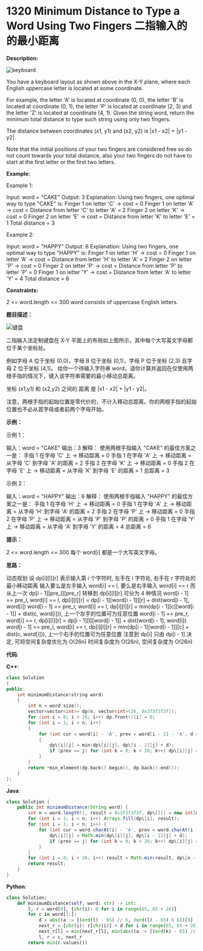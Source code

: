 # 1320 Minimum Distance to Type a Word Using Two Fingers 二指输入的的最小距离

__Description:__

![keyboard](https://assets.leetcode.com/uploads/2020/01/02/leetcode_keyboard.png)

You have a keyboard layout as shown above in the X-Y plane, where each English uppercase letter is located at some coordinate.

For example, the letter 'A' is located at coordinate (0, 0), the letter 'B' is located at coordinate (0, 1), the letter 'P' is located at coordinate (2, 3) and the letter 'Z' is located at coordinate (4, 1).
Given the string word, return the minimum total distance to type such string using only two fingers.

The distance between coordinates (x1, y1) and (x2, y2) is |x1 - x2| + |y1 - y2|.

Note that the initial positions of your two fingers are considered free so do not count towards your total distance, also your two fingers do not have to start at the first letter or the first two letters.

__Example:__

Example 1:

Input: word = "CAKE"
Output: 3
Explanation: Using two fingers, one optimal way to type "CAKE" is:
Finger 1 on letter 'C' -> cost = 0
Finger 1 on letter 'A' -> cost = Distance from letter 'C' to letter 'A' = 2
Finger 2 on letter 'K' -> cost = 0
Finger 2 on letter 'E' -> cost = Distance from letter 'K' to letter 'E' = 1
Total distance = 3

Example 2:

Input: word = "HAPPY"
Output: 6
Explanation: Using two fingers, one optimal way to type "HAPPY" is:
Finger 1 on letter 'H' -> cost = 0
Finger 1 on letter 'A' -> cost = Distance from letter 'H' to letter 'A' = 2
Finger 2 on letter 'P' -> cost = 0
Finger 2 on letter 'P' -> cost = Distance from letter 'P' to letter 'P' = 0
Finger 1 on letter 'Y' -> cost = Distance from letter 'A' to letter 'Y' = 4
Total distance = 6

__Constraints:__

2 <= word.length <= 300
word consists of uppercase English letters.

__题目描述：__

![键盘](https://assets.leetcode-cn.com/aliyun-lc-upload/uploads/2020/01/11/leetcode_keyboard.png)

二指输入法定制键盘在 X-Y 平面上的布局如上图所示，其中每个大写英文字母都位于某个坐标处。

例如字母 A 位于坐标 (0,0)，字母 B 位于坐标 (0,1)，字母 P 位于坐标 (2,3) 且字母 Z 位于坐标 (4,1)。
给你一个待输入字符串 word，请你计算并返回在仅使用两根手指的情况下，键入该字符串需要的最小移动总距离。

坐标 (x1,y1) 和 (x2,y2) 之间的 距离 是 |x1 - x2| + |y1 - y2|。

注意，两根手指的起始位置是零代价的，不计入移动总距离。你的两根手指的起始位置也不必从首字母或者前两个字母开始。

__示例：__

示例 1：

输入：word = "CAKE"
输出：3
解释：
使用两根手指输入 "CAKE" 的最佳方案之一是：
手指 1 在字母 'C' 上 -> 移动距离 = 0
手指 1 在字母 'A' 上 -> 移动距离 = 从字母 'C' 到字母 'A' 的距离 = 2
手指 2 在字母 'K' 上 -> 移动距离 = 0
手指 2 在字母 'E' 上 -> 移动距离 = 从字母 'K' 到字母 'E' 的距离  = 1
总距离 = 3

示例 2：

输入：word = "HAPPY"
输出：6
解释：
使用两根手指输入 "HAPPY" 的最佳方案之一是：
手指 1 在字母 'H' 上 -> 移动距离 = 0
手指 1 在字母 'A' 上 -> 移动距离 = 从字母 'H' 到字母 'A' 的距离 = 2
手指 2 在字母 'P' 上 -> 移动距离 = 0
手指 2 在字母 'P' 上 -> 移动距离 = 从字母 'P' 到字母 'P' 的距离 = 0
手指 1 在字母 'Y' 上 -> 移动距离 = 从字母 'A' 到字母 'Y' 的距离 = 4
总距离 = 6

__提示：__

2 <= word.length <= 300
每个 word[i] 都是一个大写英文字母。

__思路：__

动态规划
设 dp\[i][l][r] 表示输入第 i 个字符时, 左手在 l 字符处, 右手在 r 字符处的最小移动距离
输入要么是左手输入 word[i] == l, 要么是右手输入 word[i] == r
而从上一次 dp\[i - 1][pre_l][pre_r] 转移到 dp\[i][l][r] 可分为 4 种情况
word[i - 1] == pre_l, word[i] == l, dp\[i][l][r] = dp\[i - 1][word[i - 1]][r] + dist(word[i - 1], word[i])
word[i - 1] == pre_r, word[i] == l, dp\[i][l][r] = min(dp\[i - 1][c][word[i - 1]] + dist(c, word[i])), 上一个左手的位置可为任意位置
word[i - 1] == pre_r, word[i] == r, dp\[i][l][r] = dp\[i - 1][l][word[i - 1]] + dist(word[i - 1], word[i])
word[i - 1] == pre_l, word[i] == r, dp\[i][l][r] = min(dp\[i - 1][word[i - 1]][c] + dist(c, word[i])), 上一个右手的位置可为任意位置
注意到 dp\[i] 只由 dp\[i - 1] 决定, 可将空间复杂度优化为 O(26n)
时间复杂度为 O(26n), 空间复杂度为 O(26n)

__代码__:

__C++__:

```C++
class Solution 
{
public:
    int minimumDistance(string word) 
    {
        int n = word.size();
        vector<vector<int>> dp(n, vector<int>(26, 0x3f3f3f3f));
        for (int i = 0; i < 26; i++) dp.front()[i] = 0;
        for (int i = 1; i < n; i++) 
        {
            for (int cur = word[i] - 'A', prev = word[i - 1] - 'A', d = abs(cur / 6 - prev / 6) + abs(cur % 6 - prev % 6), j = 0; j < 26; j++)
            {
                dp\[i][j] = min(dp\[i][j], dp\[i - 1][j] + d);
                if (prev == j) for (int k = 0; k < 26; k++) dp\[i][j] = min(dp\[i][j], dp\[i - 1][k] + abs(k / 6 - cur / 6) + abs(k % 6 - cur % 6));
            }
        }
        return *min_element(dp.back().begin(), dp.back().end());
    }
};
```

__Java__:

```Java
class Solution {
    public int minimumDistance(String word) {
        int n = word.length(), result = 0x3f3f3f3f, dp\[][] = new int[n][26];
        for (int i = 1; i < n; i++) Arrays.fill(dp\[i], result);
        for (int i = 1; i < n; i++) {
            for (int cur = word.charAt(i) - 'A', prev = word.charAt(i - 1) - 'A', d = Math.abs(cur / 6 - prev / 6) + Math.abs(cur % 6 - prev % 6), j = 0; j < 26; j++) {
                dp\[i][j] = Math.min(dp\[i][j], dp\[i - 1][j] + d);
                if (prev == j) for (int k = 0; k < 26; k++) dp\[i][j] = Math.min(dp\[i][j], dp\[i - 1][k] + Math.abs(k / 6 - cur / 6) + Math.abs(k % 6 - cur % 6));
            }
        }
        for (int i = 0; i < 26; i++) result = Math.min(result, dp\[n - 1][i]);
        return result;
    }
}
```

__Python__:

```Python
class Solution:
    def minimumDistance(self, word: str) -> int:
        l, r = word[0], {chr(i): 0 for i in range(65, 65 + 26)}
        for c in word[1:]:
            d = abs((a := [(ord(l) - 65) // 6, (ord(l) - 65) % 6])[0] - (b := [(ord(c) - 65) // 6, (ord(c) - 65) % 6])[0]) + abs(a[1] - b[1])
            next_r = {chr(i): r[chr(i)] + d for i in range(65, 65 + 26)}
            next_r[l] = min(next_r[l], min(abs((a := [(ord(k) - 65) // 6, (ord(k) - 65) % 6])[0] - b[0]) + abs(a[1] - b[1]) + r[k] for k in r))
            l, r = c, next_r
        return min(r.values())
```
